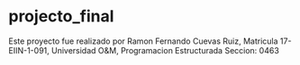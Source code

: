 # projecto_final
Este proyecto fue realizado por Ramon Fernando Cuevas Ruiz, Matricula 17-EIIN-1-091, Universidad O&amp;M, Programacion Estructurada Seccion: 0463 
